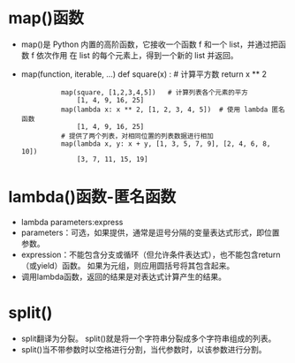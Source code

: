 # map()函数
- map()是 Python 内置的高阶函数，它接收一个函数 f 和一个 list，并通过把函数 f 依次作用
在 list 的每个元素上，得到一个新的 list 并返回。
- map(function, iterable, ...)
                def square(x) :      # 计算平方数
                    return x ** 2
                    
                map(square, [1,2,3,4,5])   # 计算列表各个元素的平方
                    [1, 4, 9, 16, 25]
                map(lambda x: x ** 2, [1, 2, 3, 4, 5])  # 使用 lambda 匿名函数
                    [1, 4, 9, 16, 25]
                # 提供了两个列表，对相同位置的列表数据进行相加
                map(lambda x, y: x + y, [1, 3, 5, 7, 9], [2, 4, 6, 8, 10])
                    [3, 7, 11, 15, 19]
# lambda()函数-匿名函数
- lambda parameters:express
- parameters：可选，如果提供，通常是逗号分隔的变量表达式形式，即位置参数。
- expression：不能包含分支或循环（但允许条件表达式），也不能包含return（或yield）函数。
如果为元组，则应用圆括号将其包含起来。
- 调用lambda函数，返回的结果是对表达式计算产生的结果。
# split()
- split翻译为分裂。  split()就是将一个字符串分裂成多个字符串组成的列表。
- split()当不带参数时以空格进行分割，当代参数时，以该参数进行分割。